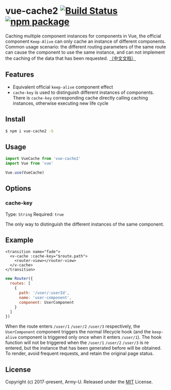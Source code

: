 # vue-cache2 [![Build Status](https://img.shields.io/circleci/project/github/Army-U/vue-cache2.svg?style=flat-square)](https://circleci.com/gh/Army-U/vue-cache2) [![npm package](https://img.shields.io/npm/v/vue-cache2.svg?style=flat-square)](https://www.npmjs.com/package/vue-cache2)

Caching multiple component instances for components in Vue, the official component `Keep-Alive` can only cache an instance of different components. Common usage scenario: the different routing parameters of the same route can cause the component to use the same instance, and can not implement the caching of the data that has been requested. [（中文文档）](README.zh-CN.md)

## Features

* Equivalent official `keep-alive` component effect
* `cache-key` is used to distinguish different instances of components. There is `cache-key` corresponding cache directly calling caching instances, otherwise executing new life cycle

## Install

```bash
$ npm i vue-cache2 -S
```

## Usage

```js
import VueCache from 'vue-cache2'
import Vue from 'vue'

Vue.use(VueCache)
```

## Options

### cache-key

Type: `String`
Required: `true`

The only way to distinguish the different instances of the same component.

## Example

```vue
<transition name="fade">
  <v-cache :cache-key="$route.path">
    <router-view></router-view>
  </v-cache>
</transition>
```

```js
new Router({
  routes: [
    {
      path: '/user/:userId',
      name: 'user-component',
      component: UserComponent
    }
  ]
})
```

When the route enters `/user/1` `/user/2` `/user/3` respectively, the `UserComponent` component triggers the normal lifecycle hook (and the `keep-alive` component is triggered only once when it enters `/user/1`). The hook function will not be triggered when the `/user/1` `/user/2` `/user/3` is re entered, but the instance that has been generated before will be obtained. To render, avoid frequent requests, and retain the original page status.

## License

Copyright (c) 2017-present, Army-U. Released under the [MIT](https://opensource.org/licenses/MIT) License.
